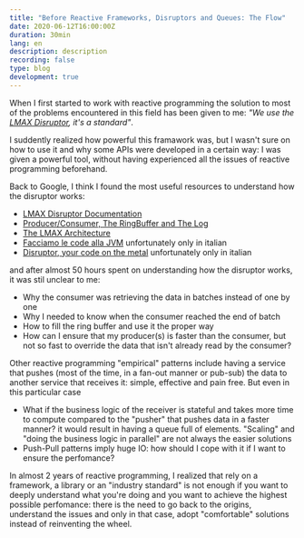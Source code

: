 ```yaml
---
title: "Before Reactive Frameworks, Disruptors and Queues: The Flow"
date: 2020-06-12T16:00:00Z
duration: 30min
lang: en
description: description
recording: false
type: blog
development: true
---
```


When I first started to work with reactive programming the solution to most of the problems encountered in this field has been given to me: _"We use the [LMAX Disruptor](https://lmax-exchange.github.io/disruptor/), it's a standard"_.

I suddently realized how powerful this framawork was, but I wasn't sure on how to use it and why some APIs were developed in a certain way: I was given a powerful tool, without having experienced all the issues of reactive programming beforehand.

Back to Google, I think I found the most useful resources to understand how the disruptor works:
* [LMAX Disruptor Documentation](https://lmax-exchange.github.io/disruptor/)
* [Producer/Consumer, The RingBuffer and The Log](https://www.youtube.com/watch?v=uqSeuGQhnf0)
* [The LMAX Architecture](https://martinfowler.com/articles/lmax.html)
* [Facciamo le code alla JVM](https://youtu.be/HFnhGbe0I34?si=oXseFk8NqFlslgNX) unfortunately only in italian
* [Disruptor, your code on the metal](https://www.youtube.com/watch?v=lUY4tj8-wG4) unfortunately only in italian

and after almost 50 hours spent on understanding how the disruptor works, it was stil unclear to me:
* Why the consumer was retrieving the data in batches instead of one by one
* Why I needed to know when the consumer reached the end of batch
* How to fill the ring buffer and use it the proper way
* How can I ensure that my producer(s) is faster than the consumer, but not so fast to override the data that isn't already read by the consumer?

Other reactive programming "empirical" patterns include having a service that pushes (most of the time, in a fan-out manner or pub-sub) the data to another service that receives it: simple, effective and pain free. 
But even in this particular case
* What if the business logic of the receiver is stateful and takes more time to compute compared to the "pusher" that pushes data in a faster manner? it would result in having a queue full of elements. "Scaling" and "doing the business logic in parallel" are not always the easier solutions
* Push-Pull patterns imply huge IO: how should I cope with it if I want to ensure the perfomance?

In almost 2 years of reactive programming, I realized that rely on a framework, a library or an "industry standard" is not enough if you want to deeply understand what you're doing and you want to achieve the highest possible perfomance: there is the need to go back to the origins, understand the issues and only in that case, adopt "comfortable" solutions instead of reinventing the wheel.
